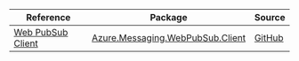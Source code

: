 | Reference | Package | Source |
|---|---|---|
|[Web PubSub Client](messaging.webpubsub.client-readme.md)|[Azure.Messaging.WebPubSub.Client](https://www.nuget.org/packages/Azure.Messaging.WebPubSub.Client)|[GitHub](https://github.com/Azure/azure-sdk-for-net/blob/main/sdk/webpubsub/Azure.Messaging.WebPubSub.Client)|
